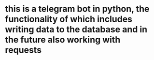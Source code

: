 # this is a telegram bot in python, the functionality of which includes writing data to the database and in the future also working with requests
